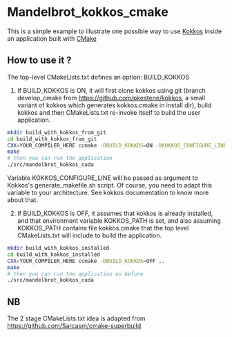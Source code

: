 Mandelbrot_kokkos_cmake
=======================

This is a simple example to illustrate one possible way to use
[Kokkos](https://github.com/kokkos/kokkos) inside an application
built with [CMake](https://cmake.org/)

How to use it ?
---------------

The top-level CMakeLists.txt defines an option: BUILD_KOKKOS

1. If BUILD_KOKKOS is ON, it will first clone kokkos using git (branch develop_cmake from https://github.com/pkestene/kokkos, a small variant of kokkos which generates kokkos.cmake in install dir), build kokkos and then CMakeLists.txt re-invoke itself to build the user application.

```bash
mkdir build_with_kokkos_from_git
cd build_with_kokkos_from_git
CXX=YOUR_COMPILER_HERE ccmake -DBUILD_KOKKOS=ON -DKOKKOS_CONFIGURE_LINE="--with-cuda --arch=Maxwell50" ..
make
# then you can run the application
./src/mandelbrot_kokkos_cuda
```

Variable KOKKOS_CONFIGURE_LINE will be passed as argument to Kokkos's generate_makefile.sh script.
Of course, you need to adapt this variable to your architecture. See kokkos documentation to know more about that.

2. If BUILD_KOKKOS is OFF, it assumes that kokkos is already installed, and that environment variable KOKKOS_PATH is set, and also assuming KOKKOS_PATH contains file kokkos.cmake that the top level CMakeLists.txt will include to build the application.

```bash
mkdir build_with_kokkos_installed
cd build_with_kokkos_installed
CXX=YOUR_COMPILER_HERE ccmake -DBUILD_KOKKOS=OFF ..
make
# then you can run the application as before
./src/mandelbrot_kokkos_cuda
```

NB
--

The 2 stage CMakeLists.txt idea is adapted from https://github.com/Sarcasm/cmake-superbuild
